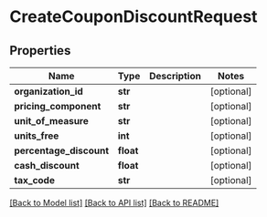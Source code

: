 # CreateCouponDiscountRequest

## Properties
Name | Type | Description | Notes
------------ | ------------- | ------------- | -------------
**organization_id** | **str** |  | [optional] 
**pricing_component** | **str** |  | [optional] 
**unit_of_measure** | **str** |  | [optional] 
**units_free** | **int** |  | [optional] 
**percentage_discount** | **float** |  | [optional] 
**cash_discount** | **float** |  | [optional] 
**tax_code** | **str** |  | [optional] 

[[Back to Model list]](../README.md#documentation-for-models) [[Back to API list]](../README.md#documentation-for-api-endpoints) [[Back to README]](../README.md)


